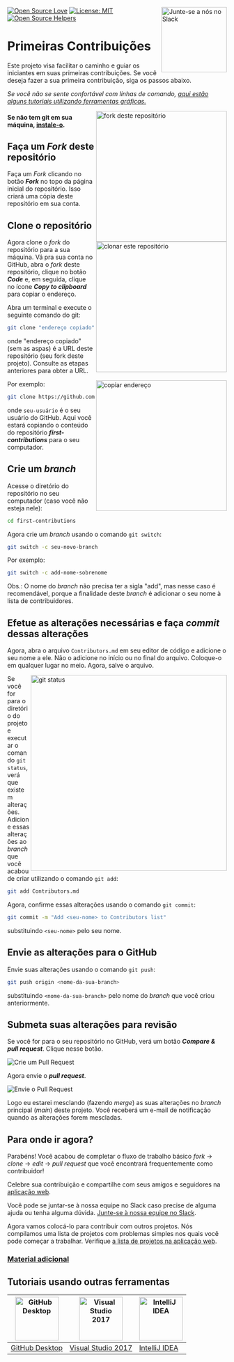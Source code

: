 [![Open Source Love](https://badges.frapsoft.com/os/v1/open-source.svg?v=103)](https://github.com/ellerbrock/open-source-badges/)
[<img align="right" width="150" src="https://firstcontributions.github.io/assets/Readme/join-slack-team.png" alt="Junte-se a nós no Slack">](https://join.slack.com/t/firstcontributors/shared_invite/zt-1hg51qkgm-Xc7HxhsiPYNN3ofX2_I8FA)
[![License: MIT](https://img.shields.io/badge/License-MIT-green.svg)](https://opensource.org/licenses/MIT)
[![Open Source Helpers](https://www.codetriage.com/roshanjossey/first-contributions/badges/users.svg)](https://www.codetriage.com/roshanjossey/first-contributions)

# Primeiras Contribuições

Este projeto visa facilitar o caminho e guiar os iniciantes em suas primeiras contribuições. Se você deseja fazer a sua primeira contribuição, siga os passos abaixo.

_Se você não se sente confortável com linhas de comando, [aqui estão alguns tutoriais utilizando ferramentas gráficas.](#Tutoriais-usando-outras-ferramentas)_

<img align="right" width="300" src="https://firstcontributions.github.io/assets/Readme/fork.png" alt="fork deste repositório" />

#### Se não tem git em sua máquina, [instale-o](https://help.github.com/articles/set-up-git/).

## Faça um _Fork_ deste repositório

Faça um _Fork_ clicando no botão **_Fork_** no topo da página inicial do repositório. Isso criará uma cópia deste repositório em sua conta.

## Clone o repositório

<img align="right" width="300" src="https://firstcontributions.github.io/assets/Readme/clone.png" alt="clonar este repositório" />

Agora clone o _fork_ do repositório para a sua máquina.
Vá pra sua conta no GitHub, abra o _fork_ deste repositório, clique no botão **_Code_** e, em seguida, clique no ícone **_Copy to clipboard_** para copiar o endereço.

Abra um terminal e execute o seguinte comando do git:

```bash
git clone "endereço copiado"
```

onde "endereço copiado" (sem as aspas) é a URL deste repositório (seu fork deste projeto). Consulte as etapas anteriores para obter a URL.

<img align="right" width="300" src="https://firstcontributions.github.io/assets/Readme/copy-to-clipboard.png" alt="copiar endereço" />

Por exemplo:

```bash
git clone https://github.com/seu-usuario/first-contributions.git
```

onde `seu-usuário` é o seu usuário do GitHub. Aqui você estará copiando o conteúdo do repositório **_first-contributions_** para o seu computador.

## Crie um _branch_

Acesse o diretório do repositório no seu computador (caso você não esteja nele):

```bash
cd first-contributions
```

Agora crie um _branch_ usando o comando `git switch`:

```bash
git switch -c seu-novo-branch
```

Por exemplo:

```bash
git switch -c add-nome-sobrenome
```

Obs.: O nome do _branch_ não precisa ter a sigla "add", mas nesse caso é recomendável, porque a finalidade deste _branch_ é adicionar o seu nome à lista de contribuidores.

## Efetue as alterações necessárias e faça _commit_ dessas alterações

Agora, abra o arquivo `Contributors.md` em seu editor de código e adicione o seu nome a ele. Não o adicione no início ou no final do arquivo. Coloque-o em qualquer lugar no meio. Agora, salve o arquivo.

<img align="right" width="450" src="https://firstcontributions.github.io/assets/Readme/git-status.png" alt="git status" />

Se você for para o diretório do projeto e executar o comando `git status`, verá que existem alterações. Adicione essas alterações ao _branch_ que você acabou de criar utilizando o comando `git add`:

```bash
git add Contributors.md
```

Agora, confirme essas alterações usando o comando `git commit`:

```bash
git commit -m "Add <seu-nome> to Contributors list"
```

substituindo `<seu-nome>` pelo seu nome.

## Envie as alterações para o GitHub

Envie suas alterações usando o comando `git push`:

```bash
git push origin <nome-da-sua-branch>
```

substituindo `<nome-da-sua-branch>` pelo nome do _branch_ que você criou anteriormente.

## Submeta suas alterações para revisão

Se você for para o seu repositório no GitHub, verá um botão **_Compare & pull request_**. Clique nesse botão.

<img src="https://firstcontributions.github.io/assets/Readme/compare-and-pull.png" alt="Crie um Pull Request" />

Agora envie o **_pull request_**.

<img src="https://firstcontributions.github.io/assets/Readme/submit-pull-request.png" alt="Envie o Pull Request" />

Logo eu estarei mesclando (fazendo _merge_) as suas alterações no _branch_ principal (_main_) deste projeto. Você receberá um e-mail de notificação quando as alterações forem mescladas.

## Para onde ir agora?

Parabéns! Você acabou de completar o fluxo de trabalho básico _fork_ -> _clone_ -> _edit_ -> _pull request_ que você encontrará frequentemente como contribuidor!

Celebre sua contribuição e compartilhe com seus amigos e seguidores na [aplicação web](https://firstcontributions.github.io/#social-share).

Você pode se juntar-se à nossa equipe no Slack caso precise de alguma ajuda ou tenha alguma dúvida. [Junte-se à nossa equipe no Slack](https://join.slack.com/t/firstcontributors/shared_invite/zt-1hg51qkgm-Xc7HxhsiPYNN3ofX2_I8FA).

Agora vamos colocá-lo para contribuir com outros projetos. Nós compilamos uma lista de projetos com problemas simples nos quais você pode começar a trabalhar. Verifique [a lista de projetos na aplicação web](https://firstcontributions.github.io/#project-list).

### [ Material adicional ](../additional-material/translations/Portuguese/additional-material.pt-br.md)

## Tutoriais usando outras ferramentas

| <a href="../gui-tool-tutorials/translations/Portuguese/github-desktop-tutorial.pt-br.md"><img alt="GitHub Desktop" src="https://desktop.github.com/images/desktop-icon.svg" width="100"></a> | <a href="../gui-tool-tutorials/translations/Portuguese/github-windows-vs2017-tutorial.pt-br.md"><img alt="Visual Studio 2017" src="https://upload.wikimedia.org/wikipedia/commons/c/cd/Visual_Studio_2017_Logo.svg" width="100"></a> | <a href="../gui-tool-tutorials/translations/Portuguese/github-windows-intellij-tutorial.pt-br.md"><img alt="IntelliJ IDEA" src="https://upload.wikimedia.org/wikipedia/commons/thumb/9/9c/IntelliJ_IDEA_Icon.svg/512px-IntelliJ_IDEA_Icon.svg.png" width=100></a> |
| --------------------------------------------------------------------------------------------------------------------------------------------------------------------------------- | ------------------------------------------------------------------------------------------------------------------------------------------------------------------------------------------------------ | ------------------------------------------------------------------------------------------------------------------------------------------------------------------------------------------------------------------------------------------------------ |
| [GitHub Desktop](../gui-tool-tutorials/translations/Portuguese/github-desktop-tutorial.pt-br.md)                                                                                             | [Visual Studio 2017](../gui-tool-tutorials/translations/Portuguese/github-windows-vs2017-tutorial.pt-br.md)                                                                                                       | [IntelliJ IDEA](../gui-tool-tutorials/translations/Portuguese/github-windows-intellij-tutorial.pt-br.md)                                                                                                                                                          |
